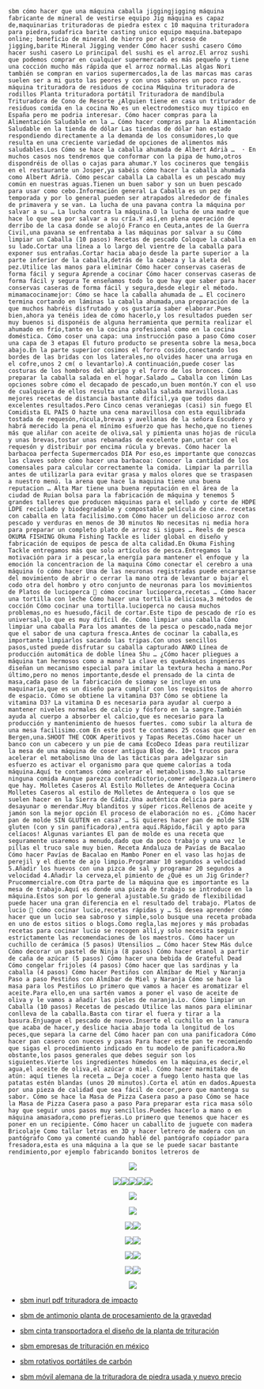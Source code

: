 
```
sbm cómo hacer que una máquina caballa jiggingjigging máquina fabricante de mineral de vestirse equipo Jig máquina es capaz de,maquinarias trituradoras de piedra estex c 10 maquina trituradora para piedra,sudafrica barite casting unico equipo maquina.batepapo online; beneficio de mineral de hierro por el proceso de jigging,barite Mineral Jigging vender Cómo hacer sushi casero Cómo hacer sushi casero Lo principal del sushi es el arroz.El arroz sushi que podemos comprar en cualquier supermercado es más pequeño y tiene una cocción mucho más rápida que el arroz normal.Las algas Nori también se compran en varios supermercados,la de las marcas mas caras suelen ser a mi gusto las peores y con unos sabores un poco raros. máquina trituradora de residuos de cocina Máquina trituradora de rodillos Planta trituradora portátil Trituradora de mandíbula Trituradora de Cono de Resorte ¿Alguien tiene en casa un triturador de residuos comida en la cocina No es un electrodomestico muy tipico en España pero me podria interesar. Cómo hacer compras para la Alimentación Saludable en la … Cómo hacer compras para la Alimentación Saludable en la tienda de dólar Las tiendas de dólar han estado respondiendo directamente a la demanda de los consumidores,lo que resulta en una creciente variedad de opciones de alimentos más saludables.Los Cómo se hace la caballa ahumada de Albert Adrià …  · En muchos casos nos tendremos que conformar con la pipa de humo,otros dispondréis de ollas o cajas para ahumar.Y los cocineros que tengáis en el restaurante un Josper,ya sabéis cómo hacer la caballa ahumada como Albert Adrià. Cómo pescar caballa La caballa es un pescado muy común en nuestras aguas.Tienen un buen sabor y son un buen pescado para usar como cebo.Información general La Caballa es un pez de temporada y por lo general pueden ser atrapados alrededor de finales de primavera y se van. La lucha de una pavana contra la máquina por salvar a su … La lucha contra la máquina.O la lucha de una madre que hace lo que sea por salvar a su cría.Y así,en plena operación de derribo de la casa donde se alojó Franco en Ceuta,antes de la Guerra Civil,una pavana se enfrentaba a las máquinas por salvar a su Cómo limpiar un Caballa (10 pasos) Recetas de pescado Coloque la caballa en su lado.Cortar una línea a lo largo del vientre de la caballa para exponer sus entrañas.Cortar hacia abajo desde la parte superior a la parte inferior de la caballa,detrás de la cabeza y la aleta del pez.Utilice las manos para eliminar Cómo hacer conservas caseras de forma fácil y segura Aprende a cocinar Cómo hacer conservas caseras de forma fácil y segura Te enseñamos todo lo que hay que saber para hacer conservas caseras de forma fácil y segura,desde elegir el método. mimamacocinamejor: Cómo se hace la caballa ahumada de … El cocinero termina cortando en láminas la caballa ahumada,una preparación de la que muchos habréis disfrutado y os gustaría saber elaborar.Pues bien,ahora ya tenéis idea de cómo hacerlo,y los resultados pueden ser muy buenos si disponéis de alguna herramienta que permita realizar el ahumado en frío,tanto en la cocina profesional como en la cocina doméstica. Cómo coser una capa: una instrucción paso a paso Cómo coser una capa de 3 etapas El futuro producto se presenta sobre la mesa,boca abajo.En la parte superior cosimos el forro cosido,conectando los bordes de las bridas con los laterales,no olvides hacer una arruga en el cofre,unos 2 cm( o levantarlo).A continuación,puede coser las costuras de los hombros del abrigo y el forro de los bronces. Cómo preparar la caballa salada en el hogar.Salado … Caballa con limón Las opciones sobre cómo el decapado de pescado,un buen montón.Y con el uso de cualquiera de ellos resulta una caballa salada maravillosa.Las mejores recetas de distancia bastante difícil,ya que todos dan excelentes resultados.Pero Cinco cenas veraniegas (casi) sin fuego El Comidista EL PAÍS O hazte una cena maravillosa con esta equilibrada tostada de requesón,rúcula,brevas y avellanas de la señora Escudero y habrá merecido la pena el mínimo esfuerzo que has hecho,que no tienes más que aliñar con aceite de oliva,sal y pimienta unas hojas de rúcula y unas brevas,tostar unas rebanadas de excelente pan,untar con el requesón y distribuir por encima rúcula y brevas. Cómo hacer la barbacoa perfecta Supermercados DIA Por eso,es importante que conozcas las claves sobre cómo hacer una barbacoa: Conocer la cantidad de los comensales para calcular correctamente la comida. Limpiar la parrilla antes de utilizarla para evitar grasa y malos olores que se traspasen a nuestro menú. la arena que hace la maquina tiene una buena reputacion … Alta Mar tiene una buena reputación en el área de la ciudad de Ruian bolsa para la fabricación de máquina y tenemos 5 grandes talleres que producen máquinas para el sellado y corte de HDPE LDPE reciclado y biodegradable y compostable película de cine. recetas con caballa en lata facilisimo.com Cómo hacer un delicioso arroz con pescado y verduras en menos de 30 minutos No necesitas ni media hora para preparar un completo plato de arroz si sigues … Reels de pesca OKUMA FISHING Okuma Fishing Tackle es lider global en diseño y fabricación de equipos de pesca de alta calidad.En Okuma Fishing Tackle entregamos más que solo artículos de pesca.Entregamos la motivación para ir a pescar,la energía para mantener el enfoque y la emoción la concentracion de la maquina Cómo conectar el cerebro a una máquina (o cómo hacer Una de las neuronas registradas puede encargarse del movimiento de abrir o cerrar la mano otra de levantar o bajar el codo otra del hombro y otro conjunto de neuronas para los movimientos de Platos de lucioperca 🍲 cómo cocinar lucioperca,recetas … Cómo hacer una tortilla con leche Cómo hacer una tortilla deliciosa,3 métodos de cocción Cómo cocinar una tortilla.lucioperca no causa muchos problemas,no es huesudo,fácil de cortar.Este tipo de pescado de río es universal,lo que es muy difícil de. Cómo limpiar una caballa Cómo limpiar una caballa Para los amantes de la pesca o pescado,nada mejor que el sabor de una captura fresca.Antes de cocinar la caballa,es importante limpiarlos sacando las tripas.Con unos sencillos pasos,usted puede disfrutar su caballa capturado ANKO Línea de producción automática de doble línea Shu … ¿Cómo hacer pliegues a máquina tan hermosos como a mano? La clave es queAnkoLos ingenieros diseñan un mecanismo especial para imitar la textura hecha a mano.Por último,pero no menos importante,desde el prensado de la cinta de masa,cada paso de la fabricación de siomay se incluye en una maquinaria,que es un diseño para cumplir con los requisitos de ahorro de espacio. Cómo se obtiene la vitamina D3? Cómo se obtiene la vitamina D3? La vitamina D es necesaria para ayudar al cuerpo a mantener niveles normales de calcio y fósforo en la sangre.También ayuda al cuerpo a absorber el calcio,que es necesario para la producción y mantenimiento de huesos fuertes. como subir la altura de una mesa facilisimo.com En este post te contamos 25 cosas que hacer en Bergen,una.SHOOT THE COOK Aperitivos y Tapas Recetas.Cómo hacer un banco con un cabecero y un pie de cama EcoDeco Ideas para reutilizar la mesa de una máquina de coser antigua Blog de. 10+1 trucos para acelerar el metabolismo Una de las tácticas para adelgazar sin esfuerzo es activar el organismo para que queme calorías a toda máquina.Aquí te contamos cómo acelerar el metabolismo.3.No saltarse ninguna comida Aunque parezca contradictorio,comer adelgaza.Lo primero que hay. Molletes Caseros Al Estilo Molletes de Antequera Cocina Molletes Caseros al estilo de Molletes de Antequera o los que se suelen hacer en la Sierra de Cádiz.Una auténtica delicia para desayunar o merendar.Muy blanditos y súper ricos.Rellenos de aceite y jamón son la mejor opción El proceso de elaboración no es. ¿Cómo hacer pan de molde SIN GLUTEN en casa? … Si quieres hacer pan de molde SIN gluten (con y sin panificadora),entra aquí.Rápido,fácil y apto para celíacos! Algunas variantes El pan de molde es una receta que seguramente usaremos a menudo,dado que da poco trabajo y una vez le pillas el truco sale muy bien. Receta Andaluza de Pavías de Bacalao Cómo hacer Pavías de Bacalao en Mambo Poner en el vaso las hojas de perejil y el diente de ajo limpio.Programar 10 segundos a velocidad 5.Añadir los huevos con una pizca de sal y programar 20 segundos a velocidad 4.Añadir la cerveza,el pimiento de ¿Qué es un Jig Grinder? Prucommercialre.com Otra parte de la máquina que es importante es la mesa de trabajo.Aquí es donde una pieza de trabajo se introduce en la máquina.Estos son por lo general ajustable.Su grado de flexibilidad puede hacer una gran diferencia en el resultado del trabajo. Platos de lucio 🍲 cómo cocinar lucio,recetas rápidas y … Si desea aprender cómo hacer que un lucio sea sabroso y simple,solo busque una receta probada en uno de estos sitios o blogs.Como regla,las mejores y más probadas recetas para cocinar lucio se recogen allí,y solo necesita seguir estrictamente las recomendaciones de los maestros. Cómo hacer un cuchillo de cerámica (5 pasos) Utensilios … Cómo hacer Stew Más dulce Cómo decorar un pastel de Ninja (8 pasos) Cómo hacer etanol a partir de caña de azúcar (5 pasos) Cómo hacer una bebida de Grateful Dead Cómo congelar frijoles (4 pasos) Cómo hacer que las sardinas y la caballa (4 pasos) Cómo hacer Pestiños con Almíbar de Miel y Naranja Paso a paso Pestiños con Almíbar de Miel y Naranja Cómo se hace la masa para los Pestiños Lo primero que vamos a hacer es aromatizar el aceite.Para ello,en una sartén vamos a poner el vaso de aceite de oliva y le vamos a añadir las pieles de naranja.Lo. Cómo limpiar un Caballa (10 pasos) Recetas de pescado Utilice las manos para eliminar conlleva de la caballa.Basta con tirar el fuera y tirar a la basura.Enjuague el pescado de nuevo.Inserte el cuchillo en la ranura que acaba de hacer,y deslice hacia abajo toda la longitud de los peces,que separa la carne del Cómo hacer pan con una panificadora Cómo hacer pan casero con nueces y pasas Para hacer este pan te recomiendo que sigas el procedimiento indicado en tu modelo de panificadora.No obstante,los pasos generales que debes seguir son los siguientes.Vierte los ingredientes húmedos en la máquina,es decir,el agua,el aceite de oliva,el azúcar o miel. Cómo hacer marmitako de atún: aquí tienes la receta … Deja cocer a fuego lento hasta que las patatas estén blandas (unos 20 minutos).Corta el atún en dados.Apuesta por una pieza de calidad que sea fácil de cocer,pero que mantenga su sabor. Cómo se hace la Masa de Pizza Casera paso a paso Cómo se hace la Masa de Pizza Casera paso a paso Para preparar esta rica masa sólo hay que seguir unos pasos muy sencillos.Puedes hacerlo a mano o en máquina amasadora,como prefieras.Lo primero que tenemos que hacer es poner en un recipiente. Cómo hacer un caballito de juguete con madera Bricolaje Como tallar letras en 3D y hacer letrero de madera con un pantógrafo Como ya comenté cuando hablé del pantógrafo copiador para fresadora,esta es una máquina a la que se le puede sacar bastante rendimiento,por ejemplo fabricando bonitos letreros de 
```

<div align="center">

<a href="https://es-crusher.shibang-china.com/github&k=sbm+c%C3%B3mo+hacer+que+una+m%C3%A1quina+caballa+jigging"><img src="https://static.shibang-china.com/es/crusher/logo.jpg"></a>

<a href="https://es-crusher.shibang-china.com/github&k=sbm+c%C3%B3mo+hacer+que+una+m%C3%A1quina+caballa+jigging"><img src="https://static.shibang-china.com/es/crusher/index.jpg"></a><a href="https://es-crusher.shibang-china.com/material.htmlgithub&k=sbm+c%C3%B3mo+hacer+que+una+m%C3%A1quina+caballa+jigging"><img src="https://static.shibang-china.com/es/crusher/material.jpg"></a><a href="https://es-crusher.shibang-china.com/application.htmlgithub&k=sbm+c%C3%B3mo+hacer+que+una+m%C3%A1quina+caballa+jigging"><img src="https://static.shibang-china.com/es/crusher/application.jpg"></a><a href="https://es-crusher.shibang-china.com/aboutus.htmlgithub&k=sbm+c%C3%B3mo+hacer+que+una+m%C3%A1quina+caballa+jigging"><img src="https://static.shibang-china.com/es/crusher/aboutus.jpg"></a><a href="https://es-crusher.shibang-china.com/contact.htmlgithub&k=sbm+c%C3%B3mo+hacer+que+una+m%C3%A1quina+caballa+jigging"><img src="https://static.shibang-china.com/es/crusher/contact.jpg"></a>

<a href="https://es-crusher.shibang-china.com/github&k=sbm+c%C3%B3mo+hacer+que+una+m%C3%A1quina+caballa+jigging"><img src="https://static.shibang-china.com/es/crusher/banner.jpg"></a>

<a href="https://swt.shibang-china.com/github&k=sbm+c%C3%B3mo+hacer+que+una+m%C3%A1quina+caballa+jigging"><img src="https://static.shibang-china.com/es/crusher/text.jpg"></a>

<a href="https://swt.shibang-china.com/github&k=sbm+c%C3%B3mo+hacer+que+una+m%C3%A1quina+caballa+jigging"><img src="https://static.shibang-china.com/es/crusher/chat.jpg"></a><a href="https://es-crusher.shibang-china.com/contact.htmlgithub&k=sbm+c%C3%B3mo+hacer+que+una+m%C3%A1quina+caballa+jigging"><img src="https://static.shibang-china.com/es/crusher/message.jpg"></a>

<a href="https://es-crusher.shibang-china.com/products/pe.htmlgithub&k=sbm+c%C3%B3mo+hacer+que+una+m%C3%A1quina+caballa+jigging"><img src="https://static.shibang-china.com/es/crusher/pe.jpg"></a><a href="https://es-crusher.shibang-china.com/products/pf.htmlgithub&k=sbm+c%C3%B3mo+hacer+que+una+m%C3%A1quina+caballa+jigging"><img src="https://static.shibang-china.com/es/crusher/pf.jpg"></a>

<a href="https://es-crusher.shibang-china.com/products/hpt.htmlgithub&k=sbm+c%C3%B3mo+hacer+que+una+m%C3%A1quina+caballa+jigging"><img src="https://static.shibang-china.com/es/crusher/hpt.jpg"></a><a href="https://es-crusher.shibang-china.com/products/vsi.htmlgithub&k=sbm+c%C3%B3mo+hacer+que+una+m%C3%A1quina+caballa+jigging"><img src="https://static.shibang-china.com/es/crusher/vsi.jpg"></a>

<a href="https://es-crusher.shibang-china.com/products/klv.htmlgithub&k=sbm+c%C3%B3mo+hacer+que+una+m%C3%A1quina+caballa+jigging"><img src="https://static.shibang-china.com/es/crusher/klv.jpg"></a><a href="https://es-crusher.shibang-china.com/products/portable.htmlgithub&k=sbm+c%C3%B3mo+hacer+que+una+m%C3%A1quina+caballa+jigging"><img src="https://static.shibang-china.com/es/crusher/portable.jpg"></a>

<a href="https://swt.shibang-china.com/github&k=sbm+c%C3%B3mo+hacer+que+una+m%C3%A1quina+caballa+jigging"><img src="https://static.shibang-china.com/es/crusher/case.jpg"></a>

</div>


* [sbm inurl pdf trituradora de impacto](sbm%20inurl%20pdf%20trituradora%20de%20impacto.md)

* [sbm de antimonio planta de procesamiento de la gravedad](sbm%20de%20antimonio%20planta%20de%20procesamiento%20de%20la%20gravedad.md)

* [sbm cinta transportadora el diseño de la planta de trituración](sbm%20cinta%20transportadora%20el%20dise%C3%B1o%20de%20la%20planta%20de%20trituraci%C3%B3n.md)

* [sbm empresas de trituración en méxico](sbm%20empresas%20de%20trituraci%C3%B3n%20en%20m%C3%A9xico.md)

* [sbm rotativos portátiles de carbón](sbm%20rotativos%20port%C3%A1tiles%20de%20carb%C3%B3n.md)

* [sbm móvil alemana de la trituradora de piedra usada y nuevo precio](sbm%20m%C3%B3vil%20alemana%20de%20la%20trituradora%20de%20piedra%20usada%20y%20nuevo%20precio.md)